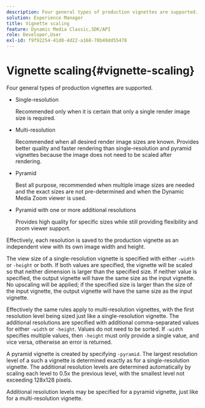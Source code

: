 ```yaml
---
description: Four general types of production vignettes are supported.
solution: Experience Manager
title: Vignette scaling
feature: Dynamic Media Classic,SDK/API
role: Developer,User
exl-id: f9f92254-41d8-4d22-a168-78b49dd55478
---
```

# Vignette scaling{#vignette-scaling}

Four general types of production vignettes are supported.

* Single-resolution

  Recommended only when it is certain that only a single render image size is required. 
* Multi-resolution

  Recommended when all desired render image sizes are known. Provides better quality and faster rendering than single-resolution and pyramid vignettes because the image does not need to be scaled after rendering. 
* Pyramid

  Best all purpose, recommended when multiple image sizes are needed and the exact sizes are not pre-determined and when the Dynamic Media Zoom viewer is used. 
* Pyramid with one or more additional resolutions

  Provides high quality for specific sizes while still providing flexibility and zoom viewer support.

Effectively, each resolution is saved to the production vignette as an independent view with its own image width and height.

The view size of a single-resolution vignette is specified with either `-width` or `-height` or both. If both values are specified, the vignette will be scaled so that neither dimension is larger than the specified size. If neither value is specified, the output vignette will have the same size as the input vignette. No upscaling will be applied; if the specified size is larger than the size of the input vignette, the output vignette will have the same size as the input vignette.

Effectively the same rules apply to multi-resolution vignettes, with the first resolution level being sized just like a single-resolution vignette. The additional resolutions are specified with additional comma-separated values for either `-width` or `-height`. Values do not need to be sorted. If `-width` specifies multiple values, then `-height` must only provide a single value, and vice versa, otherwise an error is returned.

A pyramid vignette is created by specifying `-pyramid`. The largest resolution level of a such a vignette is determined exactly as for a single-resolution vignette. The additional resolution levels are determined automatically by scaling each level to 0.5x the previous level, with the smallest level not exceeding 128x128 pixels.

Additional resolution levels may be specified for a pyramid vignette, just like for a multi-resolution vignette.
